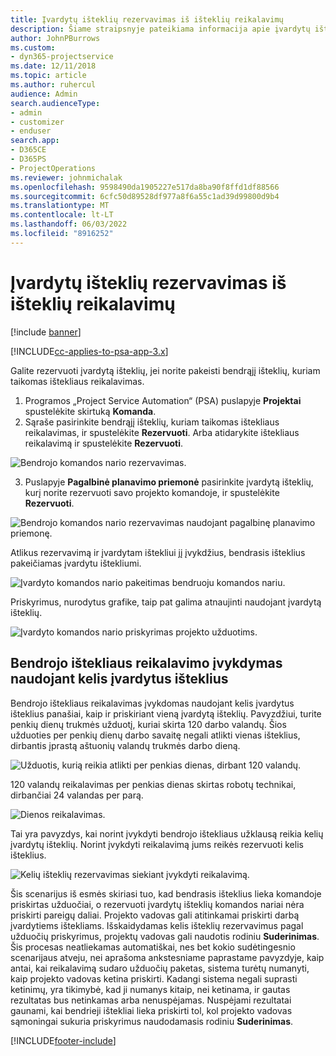 ```yaml
---
title: Įvardytų išteklių rezervavimas iš išteklių reikalavimų
description: Šiame straipsnyje pateikiama informacija apie įvardytų išteklių rezervavimą bendrųjų išteklių reikalavimui.
author: JohnPBurrows
ms.custom:
- dyn365-projectservice
ms.date: 12/11/2018
ms.topic: article
ms.author: ruhercul
audience: Admin
search.audienceType:
- admin
- customizer
- enduser
search.app:
- D365CE
- D365PS
- ProjectOperations
ms.reviewer: johnmichalak
ms.openlocfilehash: 9598490da1905227e517da8ba90f8ffd1df88566
ms.sourcegitcommit: 6cfc50d89528df977a8f6a55c1ad39d99800d9b4
ms.translationtype: MT
ms.contentlocale: lt-LT
ms.lasthandoff: 06/03/2022
ms.locfileid: "8916252"
---
```

# <a name="book-named-resources-from-resource-requirements"></a>Įvardytų išteklių rezervavimas iš išteklių reikalavimų

[!include [banner](../includes/psa-now-project-operations.md)]

[!INCLUDE[cc-applies-to-psa-app-3.x](../includes/cc-applies-to-psa-app-3x.md)]

Galite rezervuoti įvardytą išteklių, jei norite pakeisti bendrąjį išteklių, kuriam taikomas ištekliaus reikalavimas.

1. Programos „Project Service Automation“ (PSA) puslapyje **Projektai** spustelėkite skirtuką **Komanda**.
2. Sąraše pasirinkite bendrąjį išteklių, kuriam taikomas ištekliaus reikalavimas, ir spustelėkite **Rezervuoti**. Arba atidarykite ištekliaus reikalavimą ir spustelėkite **Rezervuoti**.


![Bendrojo komandos nario rezervavimas.](media/RM-how-to-14.png)


3. Puslapyje **Pagalbinė planavimo priemonė** pasirinkite įvardytą išteklių, kurį norite rezervuoti savo projekto komandoje, ir spustelėkite **Rezervuoti**.

![Bendrojo komandos nario rezervavimas naudojant pagalbinę planavimo priemonę.](media/RM-how-to-15.png)

Atlikus rezervavimą ir įvardytam ištekliui jį įvykdžius, bendrasis išteklius pakeičiamas įvardytu ištekliumi.

![Įvardyto komandos nario pakeitimas bendruoju komandos nariu.](media/RM-how-to-16.png)

Priskyrimus, nurodytus grafike, taip pat galima atnaujinti naudojant įvardytą išteklių.

![Įvardyto komandos nario priskyrimas projekto užduotims.](media/RM-how-to-17.png)

## <a name="fulfill-a-generic-resource-with-multiple-named-resources"></a>Bendrojo ištekliaus reikalavimo įvykdymas naudojant kelis įvardytus išteklius
Bendrojo ištekliaus reikalavimas įvykdomas naudojant kelis įvardytus išteklius panašiai, kaip ir priskiriant vieną įvardytą išteklių. Pavyzdžiui, turite penkių dienų trukmės užduotį, kuriai skirta 120 darbo valandų. Šios užduoties per penkių dienų darbo savaitę negali atlikti vienas išteklius, dirbantis įprastą aštuonių valandų trukmės darbo dieną. 

![Užduotis, kurią reikia atlikti per penkias dienas, dirbant 120 valandų.](media/RM-how-to-21.png)

120 valandų reikalavimas per penkias dienas skirtas robotų technikai, dirbančiai 24 valandas per parą.

![Dienos reikalavimas.](media/RM-how-to-22.png)

Tai yra pavyzdys, kai norint įvykdyti bendrojo ištekliaus užklausą reikia kelių įvardytų išteklių. Norint įvykdyti reikalavimą jums reikės rezervuoti kelis išteklius.

![Kelių išteklių rezervavimas siekiant įvykdyti reikalavimą.](media/RM-how-to-23.png)

Šis scenarijus iš esmės skiriasi tuo, kad bendrasis išteklius lieka komandoje priskirtas užduočiai, o rezervuoti įvardytų išteklių komandos nariai nėra priskirti pareigų daliai. Projekto vadovas gali atitinkamai priskirti darbą įvardytiems ištekliams. Išskaidydamas kelis išteklių rezervavimus pagal užduočių priskyrimus, projektų vadovas gali naudotis rodiniu **Suderinimas**. Šis procesas neatliekamas automatiškai, nes bet kokio sudėtingesnio scenarijaus atveju, nei aprašoma ankstesniame paprastame pavyzdyje, kaip antai, kai reikalavimą sudaro užduočių paketas, sistema turėtų numanyti, kaip projekto vadovas ketina priskirti. Kadangi sistema negali suprasti ketinimų, yra tikimybė, kad ji numanys kitaip, nei ketinama, ir gautas rezultatas bus netinkamas arba nenuspėjamas. Nuspėjami rezultatai gaunami, kai bendrieji ištekliai lieka priskirti tol, kol projekto vadovas sąmoningai sukuria priskyrimus naudodamasis rodiniu **Suderinimas**.




[!INCLUDE[footer-include](../includes/footer-banner.md)]
